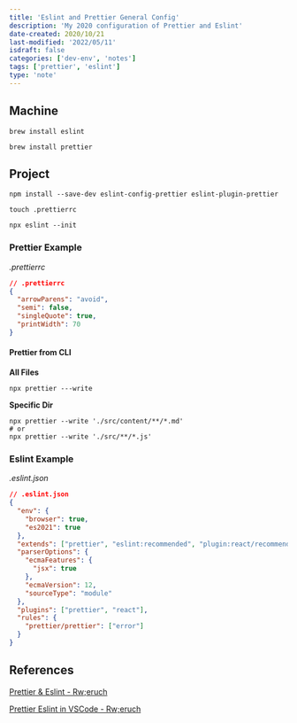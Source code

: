 ```yaml
---
title: 'Eslint and Prettier General Config'
description: 'My 2020 configuration of Prettier and Eslint'
date-created: 2020/10/21
last-modified: '2022/05/11'
isdraft: false
categories: ['dev-env', 'notes']
tags: ['prettier', 'eslint']
type: 'note'
---
```


## Machine

```shell
brew install eslint
```

```shell
brew install prettier
```

## Project

```shell
npm install --save-dev eslint-config-prettier eslint-plugin-prettier
```

```shell
touch .prettierrc
```

```shell
npx eslint --init
```

### Prettier Example

_.prettierrc_

```json
// .prettierrc
{
  "arrowParens": "avoid",
  "semi": false,
  "singleQuote": true,
  "printWidth": 70
}
```

#### Prettier from CLI

**All Files**

```
npx prettier ---write
```

**Specific Dir**

```shell
npx prettier --write './src/content/**/*.md'
# or
npx prettier --write './src/**/*.js'
```

### Eslint Example

_.eslint.json_

```json
// .eslint.json
{
  "env": {
    "browser": true,
    "es2021": true
  },
  "extends": ["prettier", "eslint:recommended", "plugin:react/recommended"],
  "parserOptions": {
    "ecmaFeatures": {
      "jsx": true
    },
    "ecmaVersion": 12,
    "sourceType": "module"
  },
  "plugins": ["prettier", "react"],
  "rules": {
    "prettier/prettier": ["error"]
  }
}
```

## References

[Prettier & Eslint - Rw;eruch](https://www.robinwieruch.de/prettier-eslint)

[Prettier Eslint in VSCode - Rw;eruch](https://www.robinwieruch.de/how-to-use-prettier-vscode)
